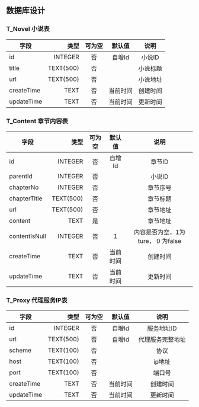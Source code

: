 ## 数据库设计

### T_Novel 小说表

|  字段          |   类型      |  可为空  |  默认值    |  说明     |
| ------------- |  --------:  | :-----: | :-------: | :------: |
|  id           |  INTEGER    |  否     |  自增Id    |  小说ID   |
|  title        |  TEXT(500)  |  否     |           |  小说标题  |
|  url          |  TEXT(500)  |  否     |           |  小说地址  |
|  createTime   |  TEXT       |  否     |   当前时间  |  创建时间  |
|  updateTime   |  TEXT       |  否     |   当前时间  |  更新时间  |

### T_Content 章节内容表

|  字段            |   类型      |  可为空   |  默认值   |  说明                             |
| --------------- |  --------:  | :------: | :------: | :------------------------------: |
|  id             |  INTEGER    |  否      |  自增Id   |  章节ID                          |
|  parentId       |  INTEGER    |  否      |          |  小说ID                          |
|  chapterNo      |  INTEGER    |  否      |          |  章节序号                         |
|  chapterTitle   |  TEXT(500)  |  否      |          |  章节标题                         |
|  url            |  TEXT(500)  |  否      |          |  章节地址                         |
|  content        |  TEXT       |  是      |          |  章节地址                         |
|  contentIsNull  |  INTEGER    |  否      |   1      |  内容是否为空，1为ture， 0 为false  |
|  createTime     |  TEXT       |  否      |  当前时间  |  创建时间                         |
|  updateTime     |  TEXT       |  否      |  当前时间  |  更新时间                         |


### T_Proxy 代理服务IP表

|  字段            |   类型      |  可为空   |  默认值   |  说明             |
| --------------- |  --------:  | :------: | :------: | :--------------: |
|  id             |  INTEGER    |  否      |  自增Id   |  服务地址ID        |
|  url            |  TEXT(500)  |  否      |  自增Id   |  代理服务完整地址   |
|  scheme         |  TEXT(100)  |  否      |          |  协议              |
|  host           |  TEXT(100)  |  否      |          |  ip地址            |
|  port           |  TEXT(100)  |  否      |          |  端口号             |
|  createTime     |  TEXT       |  否      |  当前时间  |  创建时间          |
|  updateTime     |  TEXT       |  否      |  当前时间  |  更新时间          |
